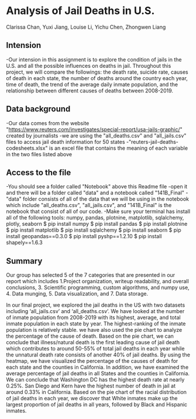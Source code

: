 Analysis of Jail Deaths in U.S. 
===========

Clarissa Chan,
Yuxi Jiang,
Louise Li, 
Yichu Chen,
Zhongwen Liang


## Intension
-Our intension in this assignment is to explore the condition of jails in the U.S. and all the possible influences on deaths in jail. Throughout this project, we will compare the followings: the death rate, suicide rate, causes of death in each state, the number of deaths around the country each year, time of death, the trend of the average daily inmate population, and the relationship between different causes of deaths between 2008-2019.


## Data background
-Our data comes from the website "https://www.reuters.com/investigates/special-report/usa-jails-graphic/" created by journalists 
-we are using the "all_deaths.csv" and "all_jails.csv" files to access jail death information for 50 states
-"reuters-jail-deaths-codesheets.xlsx" is an excel file that contains the meaning of each variable in the two files listed above


## Access to the file
-You should see a folder called "Notebook" above this Readme file
-open it and there will be a folder called "data" and a notebook called "141B_Final"
-"data" folder consists of all of the data that we will be using in the notebook which include "all_deaths.csv", "all_jails.csv", and "141B_Final" is the notebook that consist of all of our code.
-Make sure your terminal has install all of the following tools: numpy, pandas, plotnine, matplotlib, sqlalchemy, plotly, seaborn
  $ pip install numpy
  $ pip install pandas
  $ pip install plotnine
  $ pip install matplotlib
  $ pip install sqlalchemy
  $ pip install seaborn
  $ pip install geopandas==0.3.0
  $ pip install pyshp==1.2.10
  $ pip install shapely==1.6.3
  

## Summary
Our group has selected 5 of the 7 categories that are presented in our report which includes 1.Project organization, writeup readability, and overall conclusions, 3. Scientific programming, custom algorithms, and numpy use, 4. Data munging, 5. Data visualization, and 7. Data storage.

In our final project, we explored the jail deaths in the US with two datasets including ‘all_jails.csv’ and ‘all_deaths.csv’. We have looked at the number of inmate population from 2008-2019 with its highest, average, and total inmate population in each state by year. The highest-ranking of the inmate population is relatively stable. we have also used the pie chart to analyze the percentage of the cause of death. Based on the pie chart, we can conclude that illness/natural death is the first leading cause of jail death which contributes to around 50-55% of total jail deaths in each year while the unnatural death rate consists of another 40% of jail deaths. By using the heatmap, we have visualized the percentage of the causes of death for each state and the counties in California. In addition, we have examined the average percentage of jail deaths in all States and the counties in California. We can conclude that Washington DC has the highest death rate at nearly 0.25%. San Diego and Kern have the highest number of death in jail at around 0.33% in California. Based on the pie chart of the racial distribution of jail deaths in each year, we discover that White inmates make up the largest proportion of jail deaths in all years, followed by Black and Hispanic inmates.


